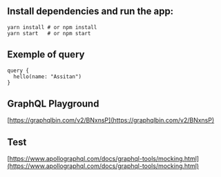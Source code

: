## Install dependencies and run the app:

```
yarn install # or npm install
yarn start   # or npm start
```

## Exemple of query

```
query {
  hello(name: "Assitan")
}
```

## GraphQL Playground
[https://graphqlbin.com/v2/BNxnsP](https://graphqlbin.com/v2/BNxnsP)

## Test
[https://www.apollographql.com/docs/graphql-tools/mocking.html](https://www.apollographql.com/docs/graphql-tools/mocking.html)